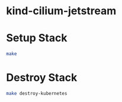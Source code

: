 # kind-cilium-jetstream

# Setup Stack

```bash
make
```

# Destroy Stack

```bash
make destroy-kubernetes
```